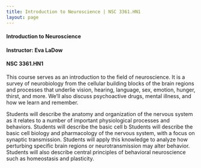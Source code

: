 ```yaml
---
title: Introduction to Neuroscience | NSC 3361.HN1
layout: page
---
```


#### Introduction to Neuroscience

#### Instructor: Eva LaDow

#### NSC 3361.HN1

This course serves as an introduction to the field of neuroscience. It is a survey of neurobiology from the cellular building blocks
of the brain regions and processes that underlie vision, hearing, language, sex, emotion, hunger, thirst, and more. We’ll also discuss psychoactive drugs,
mental illness, and how we learn and remember.

Students will describe the anatomy and organization of the nervous system as it relates to a number of important physiological processes
and behaviors. Students will describe the basic cell b Students will describe the basic cell biology and pharmacology of the nervous system, with a focus on
synaptic transmission. Students will apply this knowledge to analyze how perturbing specific brain regions or neurotransmission may alter behavior.
Students will also describe central principles of behavioral neuroscience such as homeostasis and plasticity.


